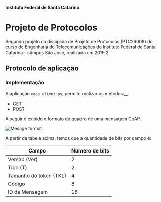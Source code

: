 **Instituto Federal de Santa Catarina**

# Projeto de Protocolos

Segundo projeto da disciplina de Projeto de Protocolos (PTC29008) do curso de Engenharia de Telecomunicações do Instituto Federal de Santa Catarina - câmpus São José, realizada em 2019.2.

## Protocolo de aplicação


### Implementação

A aplicação `coap_client.py`, permite realizar os métodos:__
- GET
- POST

A seguir é exibido o formato do quadro de uma mensagem CoAP.

![Mesage format](/home/yan/IFSC_git/PTC29008/P2-protocolo-de-aplicacao/imagens/message_format_coap.png)

A partir da tabela acima, temos que a quantidade de bits por campo é:

Campo   | Número de bits
--------- | ------
Versão (Ver)| 2
Tipo (T)| 2
Tamanho do token (TKL) | 4
Código | 8
ID da Mensagem | 16